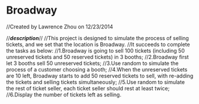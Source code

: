 # Broadway
//Created by Lawrence Zhou on 12/23/2014

//*******************description*******************//
//This project is designed to simulate the process of selling tickets, and we set that the location is Broadway.
//It succeeds to complete the tasks as below:
//1.Broadway is going to sell 100 tickets (including 50 unreserved tickets and 50 reserved tickets) in 3 booths;
//2.Broadway first let 3 booths sell 50 unreserved tickets;
//3.Use random to simulate the process of a customer choosing a booth;
//4.When the unreserved tickets are 10 left, Broadway starts to add 50 reserved tickets to sell, with re-adding the tickets and selling tickets simultaneously;
//5.Use random to simulate the rest of ticket seller, each ticket seller should rest at least twice;
//6.Display the number of tickets left as selling.
